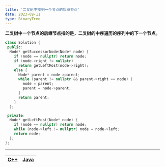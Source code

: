 ```yaml
---
title: '二叉树中找到一个节点的后继节点'
date: 2023-09-11
type: BinaryTree
---
```


**二叉树中一个节点的后继节点指的是，二叉树的中序遍历的序列中的下一个节点。**

```cpp
class Solution {
 public:
  Node* getSuccessorNode(Node* node) {
    if (node == nullptr) return node;
    if (node->right != nullptr)
      return getLeftMost(node->right);
    else {
      Node* parent = node->parent;
      while (parent != nullptr && parent->right == node) {
        node = parent;
        parent = node->parent;
      }
      return parent;
    }
  };

 private:
  Node* getLeftMost(Node* node) {
    if (node == nullptr) return node;
    while (node->left != nullptr) node = node->left;
    return node;
  };
};
```

<hr/>

| [C++ ](https://github.com/ZhengKe996/DS/blob/main/src/binary_tree/successor_node.cpp) | [Java ](https://github.com/ZhengKe996/DS/blob/main/src/binary_tree/successor_node.java) |
| :-----------------------------------------------------------------------------------: | :-------------------------------------------------------------------------------------: |
